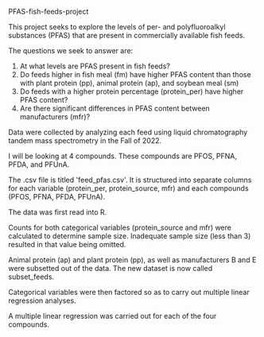 PFAS-fish-feeds-project

This project seeks to explore the levels of per- and polyfluoroalkyl substances (PFAS) that are present in commercially available fish feeds. 

The questions we seek to answer are:
1. At what levels are PFAS present in fish feeds?
2. Do feeds higher in fish meal (fm) have higher PFAS content than those with plant protein (pp), animal protein (ap), and soybean meal (sm)
3. Do feeds with a higher protein percentage (protein_per) have higher PFAS content?
4. Are there significant differences in PFAS content between manufacturers (mfr)?

Data were collected by analyzing each feed using liquid chromatography tandem mass spectrometry in the Fall of 2022. 

I will be looking at 4 compounds. These compounds are PFOS, PFNA, PFDA, and PFUnA. 

The .csv file is titled 'feed_pfas.csv'. It is structured into separate columns for each variable (protein_per, protein_source, mfr) and each compounds (PFOS, PFNA, PFDA, PFUnA).

The data was first read into R.

Counts for both categorical variables (protein_source and mfr) were calculated to determine sample size. Inadequate sample size (less than 3) resulted in that value being omitted.

Animal protein (ap) and plant protein (pp), as well as manufacturers B and E were subsetted out of the data. The new dataset is now called subset_feeds.

Categorical variables were then factored so as to carry out multiple linear regression analyses.

A multiple linear regression was carried out for each of the four compounds.
